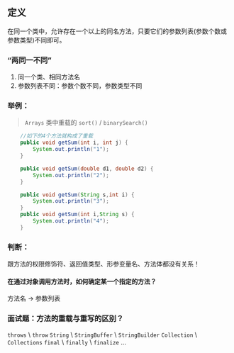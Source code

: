 ## 定义

在同一个类中，允许存在一个以上的同名方法，只要它们的参数列表(参数个数或参数类型)不同即可。

### “两同一不同”

1. 同一个类、相同方法名
2. 参数列表不同：参数个数不同，参数类型不同

### 举例：

> `Arrays` 类中重载的 `sort()` / `binarySearch()`

```java
	//如下的4个方法就构成了重载
	public void getSum(int i, int j) {
		System.out.println("1");
	}

	public void getSum(double d1, double d2) {
		System.out.println("2");
	}

	public void getSum(String s,int i) {
		System.out.println("3");
	}
	public void getSum(int i,String s) {
		System.out.println("4");
	}
```

### 判断：

跟方法的权限修饰符、返回值类型、形参变量名、方法体都没有关系！

#### 在通过对象调用方法时，如何确定某一个指定的方法？

方法名 → 参数列表

### 面试题：方法的重载与重写的区别？

`throws` \ `throw`
`String` \ `StringBuffer` \ `StringBuilder`
`Collection` \ `Collections`
`final` \ `finally` \ `finalize`
...

